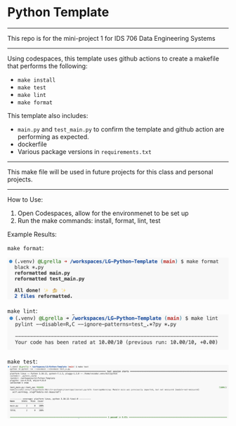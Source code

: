 # Python Template
---
This repo is for the mini-project 1 for IDS 706 Data Engineering Systems

---
Using codespaces, this template uses github actions to create a makefile that performs the following:
* `make install`
* `make test`
* `make lint`
* `make format`

This template also includes:
* `main.py` and `test_main.py` to confirm the template and github action are performing as expected.
* dockerfile
* Various package versions in `requirements.txt`

---

This make file will be used in future projects for this class and personal projects. 

---

How to Use:

1. Open Codespaces, allow for the environmenet to be set up
2. Run the make commands: install, format, lint, test

Example Results:

`make format`:

![My Image](Make_Format_Success.png)

`make lint`:
![My Image](Make_Lint_Success.png)

`make test`:
![My Image](Make_Test_Success.png)
